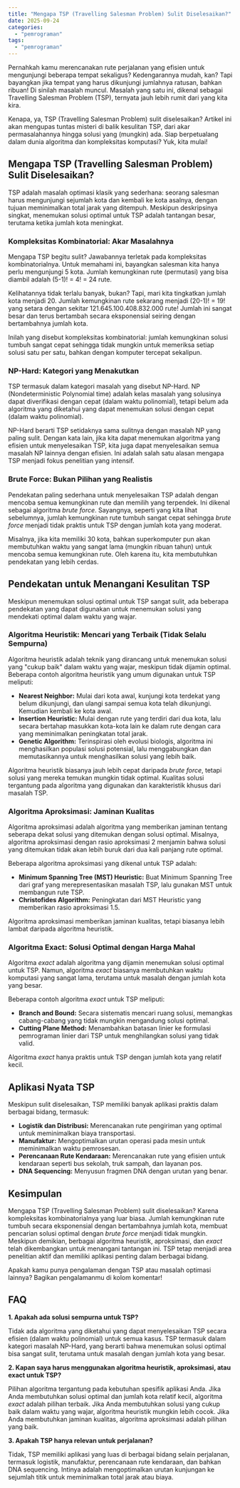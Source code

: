 ```yaml
---
title: "Mengapa TSP (Travelling Salesman Problem) Sulit Diselesaikan?"
date: 2025-09-24
categories: 
  - "pemrograman"
tags: 
  - "pemrograman"
---
```


Pernahkah kamu merencanakan rute perjalanan yang efisien untuk mengunjungi beberapa tempat sekaligus? Kedengarannya mudah, kan? Tapi bayangkan jika tempat yang harus dikunjungi jumlahnya ratusan, bahkan ribuan! Di sinilah masalah muncul. Masalah yang satu ini, dikenal sebagai Travelling Salesman Problem (TSP), ternyata jauh lebih rumit dari yang kita kira.

Kenapa, ya, TSP (Travelling Salesman Problem) sulit diselesaikan? Artikel ini akan mengupas tuntas misteri di balik kesulitan TSP, dari akar permasalahannya hingga solusi yang (mungkin) ada. Siap berpetualang dalam dunia algoritma dan kompleksitas komputasi? Yuk, kita mulai!

## Mengapa TSP (Travelling Salesman Problem) Sulit Diselesaikan?

TSP adalah masalah optimasi klasik yang sederhana: seorang salesman harus mengunjungi sejumlah kota dan kembali ke kota asalnya, dengan tujuan meminimalkan total jarak yang ditempuh. Meskipun deskripsinya singkat, menemukan solusi optimal untuk TSP adalah tantangan besar, terutama ketika jumlah kota meningkat.

### Kompleksitas Kombinatorial: Akar Masalahnya

Mengapa TSP begitu sulit? Jawabannya terletak pada kompleksitas kombinatorialnya. Untuk memahami ini, bayangkan salesman kita hanya perlu mengunjungi 5 kota. Jumlah kemungkinan rute (permutasi) yang bisa diambil adalah (5-1)! = 4! = 24 rute.

Kelihatannya tidak terlalu banyak, bukan? Tapi, mari kita tingkatkan jumlah kota menjadi 20. Jumlah kemungkinan rute sekarang menjadi (20-1)! = 19! yang setara dengan sekitar 121.645.100.408.832.000 rute! Jumlah ini sangat besar dan terus bertambah secara eksponensial seiring dengan bertambahnya jumlah kota.

Inilah yang disebut kompleksitas kombinatorial: jumlah kemungkinan solusi tumbuh sangat cepat sehingga tidak mungkin untuk memeriksa setiap solusi satu per satu, bahkan dengan komputer tercepat sekalipun.

### NP-Hard: Kategori yang Menakutkan

TSP termasuk dalam kategori masalah yang disebut NP-Hard. NP (Nondeterministic Polynomial time) adalah kelas masalah yang solusinya dapat diverifikasi dengan cepat (dalam waktu polinomial), tetapi belum ada algoritma yang diketahui yang dapat menemukan solusi dengan cepat (dalam waktu polinomial).

NP-Hard berarti TSP setidaknya sama sulitnya dengan masalah NP yang paling sulit. Dengan kata lain, jika kita dapat menemukan algoritma yang efisien untuk menyelesaikan TSP, kita juga dapat menyelesaikan semua masalah NP lainnya dengan efisien. Ini adalah salah satu alasan mengapa TSP menjadi fokus penelitian yang intensif.

### Brute Force: Bukan Pilihan yang Realistis

Pendekatan paling sederhana untuk menyelesaikan TSP adalah dengan mencoba semua kemungkinan rute dan memilih yang terpendek. Ini dikenal sebagai algoritma _brute force_. Sayangnya, seperti yang kita lihat sebelumnya, jumlah kemungkinan rute tumbuh sangat cepat sehingga _brute force_ menjadi tidak praktis untuk TSP dengan jumlah kota yang moderat.

Misalnya, jika kita memiliki 30 kota, bahkan superkomputer pun akan membutuhkan waktu yang sangat lama (mungkin ribuan tahun) untuk mencoba semua kemungkinan rute. Oleh karena itu, kita membutuhkan pendekatan yang lebih cerdas.

## Pendekatan untuk Menangani Kesulitan TSP

Meskipun menemukan solusi optimal untuk TSP sangat sulit, ada beberapa pendekatan yang dapat digunakan untuk menemukan solusi yang mendekati optimal dalam waktu yang wajar.

### Algoritma Heuristik: Mencari yang Terbaik (Tidak Selalu Sempurna)

Algoritma heuristik adalah teknik yang dirancang untuk menemukan solusi yang "cukup baik" dalam waktu yang wajar, meskipun tidak dijamin optimal. Beberapa contoh algoritma heuristik yang umum digunakan untuk TSP meliputi:

- **Nearest Neighbor:** Mulai dari kota awal, kunjungi kota terdekat yang belum dikunjungi, dan ulangi sampai semua kota telah dikunjungi. Kemudian kembali ke kota awal.
- **Insertion Heuristic:** Mulai dengan rute yang terdiri dari dua kota, lalu secara bertahap masukkan kota-kota lain ke dalam rute dengan cara yang meminimalkan peningkatan total jarak.
- **Genetic Algorithm:** Terinspirasi oleh evolusi biologis, algoritma ini menghasilkan populasi solusi potensial, lalu menggabungkan dan memutasikannya untuk menghasilkan solusi yang lebih baik.

Algoritma heuristik biasanya jauh lebih cepat daripada _brute force_, tetapi solusi yang mereka temukan mungkin tidak optimal. Kualitas solusi tergantung pada algoritma yang digunakan dan karakteristik khusus dari masalah TSP.

### Algoritma Aproksimasi: Jaminan Kualitas

Algoritma aproksimasi adalah algoritma yang memberikan jaminan tentang seberapa dekat solusi yang ditemukan dengan solusi optimal. Misalnya, algoritma aproksimasi dengan rasio aproksimasi 2 menjamin bahwa solusi yang ditemukan tidak akan lebih buruk dari dua kali panjang rute optimal.

Beberapa algoritma aproksimasi yang dikenal untuk TSP adalah:

- **Minimum Spanning Tree (MST) Heuristic:** Buat Minimum Spanning Tree dari graf yang merepresentasikan masalah TSP, lalu gunakan MST untuk membangun rute TSP.
- **Christofides Algorithm:** Peningkatan dari MST Heuristic yang memberikan rasio aproksimasi 1.5.

Algoritma aproksimasi memberikan jaminan kualitas, tetapi biasanya lebih lambat daripada algoritma heuristik.

### Algoritma Exact: Solusi Optimal dengan Harga Mahal

Algoritma _exact_ adalah algoritma yang dijamin menemukan solusi optimal untuk TSP. Namun, algoritma _exact_ biasanya membutuhkan waktu komputasi yang sangat lama, terutama untuk masalah dengan jumlah kota yang besar.

Beberapa contoh algoritma _exact_ untuk TSP meliputi:

- **Branch and Bound:** Secara sistematis mencari ruang solusi, memangkas cabang-cabang yang tidak mungkin mengandung solusi optimal.
- **Cutting Plane Method:** Menambahkan batasan linier ke formulasi pemrograman linier dari TSP untuk menghilangkan solusi yang tidak valid.

Algoritma _exact_ hanya praktis untuk TSP dengan jumlah kota yang relatif kecil.

## Aplikasi Nyata TSP

Meskipun sulit diselesaikan, TSP memiliki banyak aplikasi praktis dalam berbagai bidang, termasuk:

- **Logistik dan Distribusi:** Merencanakan rute pengiriman yang optimal untuk meminimalkan biaya transportasi.
- **Manufaktur:** Mengoptimalkan urutan operasi pada mesin untuk meminimalkan waktu pemrosesan.
- **Perencanaan Rute Kendaraan:** Merencanakan rute yang efisien untuk kendaraan seperti bus sekolah, truk sampah, dan layanan pos.
- **DNA Sequencing:** Menyusun fragmen DNA dengan urutan yang benar.

## Kesimpulan

Mengapa TSP (Travelling Salesman Problem) sulit diselesaikan? Karena kompleksitas kombinatorialnya yang luar biasa. Jumlah kemungkinan rute tumbuh secara eksponensial dengan bertambahnya jumlah kota, membuat pencarian solusi optimal dengan _brute force_ menjadi tidak mungkin. Meskipun demikian, berbagai algoritma heuristik, aproksimasi, dan _exact_ telah dikembangkan untuk menangani tantangan ini. TSP tetap menjadi area penelitian aktif dan memiliki aplikasi penting dalam berbagai bidang.

Apakah kamu punya pengalaman dengan TSP atau masalah optimasi lainnya? Bagikan pengalamanmu di kolom komentar!

## FAQ

**1\. Apakah ada solusi sempurna untuk TSP?**

Tidak ada algoritma yang diketahui yang dapat menyelesaikan TSP secara efisien (dalam waktu polinomial) untuk semua kasus. TSP termasuk dalam kategori masalah NP-Hard, yang berarti bahwa menemukan solusi optimal bisa sangat sulit, terutama untuk masalah dengan jumlah kota yang besar.

**2\. Kapan saya harus menggunakan algoritma heuristik, aproksimasi, atau exact untuk TSP?**

Pilihan algoritma tergantung pada kebutuhan spesifik aplikasi Anda. Jika Anda membutuhkan solusi optimal dan jumlah kota relatif kecil, algoritma _exact_ adalah pilihan terbaik. Jika Anda membutuhkan solusi yang cukup baik dalam waktu yang wajar, algoritma heuristik mungkin lebih cocok. Jika Anda membutuhkan jaminan kualitas, algoritma aproksimasi adalah pilihan yang baik.

**3\. Apakah TSP hanya relevan untuk perjalanan?**

Tidak, TSP memiliki aplikasi yang luas di berbagai bidang selain perjalanan, termasuk logistik, manufaktur, perencanaan rute kendaraan, dan bahkan DNA sequencing. Intinya adalah mengoptimalkan urutan kunjungan ke sejumlah titik untuk meminimalkan total jarak atau biaya.
